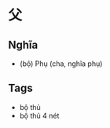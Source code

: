 # 父

## Nghĩa
* (bộ) Phụ (cha, nghĩa phụ)

## Tags
* bộ thủ
* bộ thủ 4 nét

<script>window.HANZI_FIELD='父';</script>
